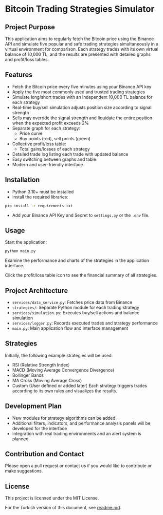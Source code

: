 # Bitcoin Trading Strategies Simulator

## Project Purpose
This application aims to regularly fetch the Bitcoin price using the Binance API and simulate five popular and safe trading strategies simultaneously in a virtual environment for comparison. Each strategy trades with its own virtual balance of 10,000 TL, and the results are presented with detailed graphs and profit/loss tables.

## Features
- Fetch the Bitcoin price every five minutes using your Binance API key
- Apply the five most commonly used and trusted trading strategies
- Simulate long/short trades with an independent 10,000 TL balance for each strategy
- Real-time buy/sell simulation adjusts position size according to signal strength
- Sells may override the signal strength and liquidate the entire position when the expected profit exceeds 2%
- Separate graph for each strategy:
  - Price curve
  - Buy points (red), sell points (green)
- Collective profit/loss table:
  - Total gains/losses of each strategy
- Detailed trade log listing each trade with updated balance
- Easy switching between graphs and table
- Modern and user-friendly interface

## Installation
- Python 3.10+ must be installed
- Install the required libraries:
```bash
pip install -r requirements.txt
```
- Add your Binance API Key and Secret to `settings.py` or the `.env` file.

## Usage
Start the application:
```bash
python main.py
```
Examine the performance and charts of the strategies in the application interface.

Click the profit/loss table icon to see the financial summary of all strategies.

## Project Architecture
- `services/data_service.py`: Fetches price data from Binance
- `strategies/`: Separate Python module for each trading strategy
- `services/simulation.py`: Executes buy/sell actions and balance simulation
- `services/logger.py`: Records executed trades and strategy performance
- `main.py`: Main application flow and interface management

## Strategies
Initially, the following example strategies will be used:
- RSI (Relative Strength Index)
- MACD (Moving Average Convergence Divergence)
- Bollinger Bands
- MA Cross (Moving Average Cross)
- Custom (User defined or added later)
Each strategy triggers trades according to its own rules and visualizes the results.

## Development Plan
- New modules for strategy algorithms can be added
- Additional filters, indicators, and performance analysis panels will be developed for the interface
- Integration with real trading environments and an alert system is planned

## Contribution and Contact
Please open a pull request or contact us if you would like to contribute or make suggestions.

## License
This project is licensed under the MIT License.

For the Turkish version of this document, see [readme.md](readme.md).
